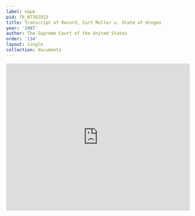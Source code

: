 ```yaml
---
label: nope
pid: fk_07382913
title: Transcript of Record, Curt Muller v. State of Oregon
year: '1907'
author: The Supreme Court of the United States
order: '134'
layout: single
collection: documents
---
```

<iframe src="https://northwestern.app.box.com/embed/s/flmu3zzjdqkyux71si3biibm70901mac?sortColumn=date&view=list" width="500" height="400" frameborder="0" allowfullscreen webkitallowfullscreen msallowfullscreen></iframe>
